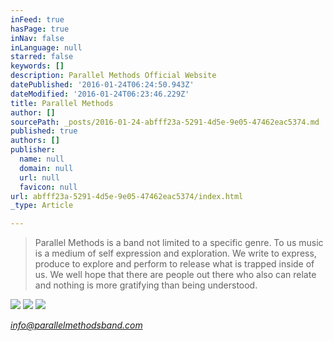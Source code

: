 ```yaml
---
inFeed: true
hasPage: true
inNav: false
inLanguage: null
starred: false
keywords: []
description: Parallel Methods Official Website
datePublished: '2016-01-24T06:24:50.943Z'
dateModified: '2016-01-24T06:23:46.229Z'
title: Parallel Methods
author: []
sourcePath: _posts/2016-01-24-abfff23a-5291-4d5e-9e05-47462eac5374.md
published: true
authors: []
publisher:
  name: null
  domain: null
  url: null
  favicon: null
url: abfff23a-5291-4d5e-9e05-47462eac5374/index.html
_type: Article

---
```

> Parallel Methods is a band not limited to a specific genre. To us music is a medium of self expression and exploration. We write to express, produce to explore and perform to release what is trapped inside of us. We well hope that there are people out there who also can relate and nothing is more gratifying than being understood.

![](https://the-grid-user-content.s3-us-west-2.amazonaws.com/7c16f04c-ff27-4abb-b6c9-63e2eb5091d6.jpg)
![](https://the-grid-user-content.s3-us-west-2.amazonaws.com/e8ab31ad-5ee9-4eda-80ab-e0ed4d252a0e.JPG)
![](https://the-grid-user-content.s3-us-west-2.amazonaws.com/c2ee75cc-b364-47ca-bc82-e0e625e6809e.jpg)

_[info@parallelmethodsband.com][0]_

[0]: null